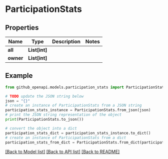 # ParticipationStats


## Properties

Name | Type | Description | Notes
------------ | ------------- | ------------- | -------------
**all** | **List[int]** |  | 
**owner** | **List[int]** |  | 

## Example

```python
from github_openapi.models.participation_stats import ParticipationStats

# TODO update the JSON string below
json = "{}"
# create an instance of ParticipationStats from a JSON string
participation_stats_instance = ParticipationStats.from_json(json)
# print the JSON string representation of the object
print(ParticipationStats.to_json())

# convert the object into a dict
participation_stats_dict = participation_stats_instance.to_dict()
# create an instance of ParticipationStats from a dict
participation_stats_from_dict = ParticipationStats.from_dict(participation_stats_dict)
```
[[Back to Model list]](../README.md#documentation-for-models) [[Back to API list]](../README.md#documentation-for-api-endpoints) [[Back to README]](../README.md)


